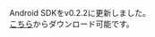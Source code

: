 Android SDKをv0.2.2に更新しました。<br>
<a target="_blank" href="https://github.com/nttcom/SkyWay-Android-SDK/releases/latest">こちら</a>からダウンロード可能です。

